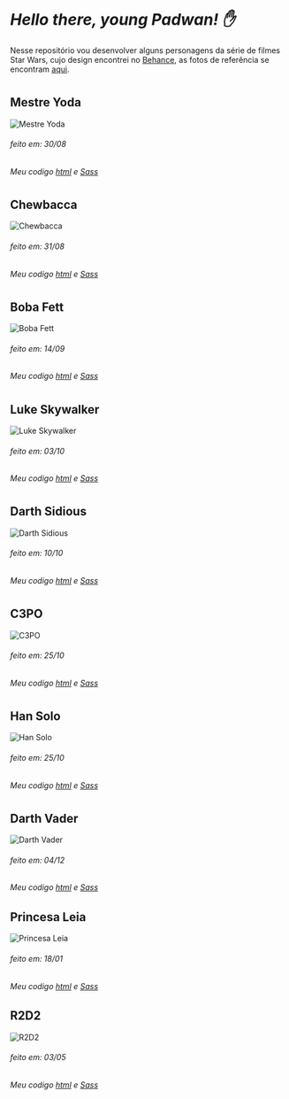 # *Hello there, young Padwan!  :hand:*

Nesse repositório vou desenvolver alguns personagens da série de filmes Star Wars, cujo design encontrei no [Behance](https://www.behance.net/gallery/17998561/Star-Wars-Long-Shadow-Flat-Design-Icons), as fotos de referência se encontram [aqui](https://github.com/Ricmaloy/StarWars/tree/master/assets).


#

## Mestre Yoda 
![Mestre Yoda](https://i.imgur.com/KD0gumX.png)

###### feito em: 30/08
###### Meu codigo [html](https://github.com/Ricmaloy/StarWars/blob/master/yoda.html) e [Sass](https://github.com/Ricmaloy/StarWars/blob/master/sass/characters/_Yoda.scss)

#

## Chewbacca
![Chewbacca](https://i.imgur.com/GHIrjCs.png)

###### feito em: 31/08
###### Meu codigo [html](https://github.com/Ricmaloy/StarWars/blob/master/characters/chewbacca.html) e [Sass](https://github.com/Ricmaloy/StarWars/blob/master/sass/characters/_chewbacca.scss)

#

## Boba Fett
![Boba Fett](https://i.imgur.com/hiXZS6B.png)

###### feito em: 14/09
###### Meu codigo [html](https://github.com/Ricmaloy/StarWars/blob/master/characters/bobaFett.html) e [Sass](https://github.com/Ricmaloy/StarWars/blob/master/sass/characters/_bobaFett.scss)

#

## Luke Skywalker
![Luke Skywalker](https://i.imgur.com/NkXJA7I.png)

###### feito em: 03/10
###### Meu codigo [html](https://github.com/Ricmaloy/StarWars/blob/master/characters/luke.html) e [Sass](https://github.com/Ricmaloy/StarWars/blob/master/sass/characters/_luke.scss)

#

## Darth Sidious
![Darth Sidious](https://i.imgur.com/JfnRNyk.png)

###### feito em: 10/10
###### Meu codigo [html](https://github.com/Ricmaloy/StarWars/blob/master/characters/palpatine.html) e [Sass](https://github.com/Ricmaloy/StarWars/blob/master/sass/characters/_palpatine.scss)

#

## C3PO
![C3PO](https://i.imgur.com/ijZIVwm.png)

###### feito em: 25/10
###### Meu codigo [html](https://github.com/Ricmaloy/StarWars/blob/master/characters/C3PO.html) e [Sass](https://github.com/Ricmaloy/StarWars/blob/master/sass/characters/_C3PO.scss)

#

## Han Solo
![Han Solo](https://i.imgur.com/RcqOSiC.png)

###### feito em: 25/10
###### Meu codigo [html](https://github.com/Ricmaloy/StarWars/blob/master/characters/hanSolo.html) e [Sass](https://github.com/Ricmaloy/StarWars/blob/master/sass/characters/_hanSolo.scss)

#

## Darth Vader
![Darth Vader](https://i.imgur.com/ESQve7Q.png)

###### feito em: 04/12
###### Meu codigo [html](https://github.com/Ricmaloy/StarWars/blob/master/characters/darthVader.html) e [Sass](https://github.com/Ricmaloy/StarWars/blob/master/sass/characters/_darthVader.scss)


## Princesa Leia
![Princesa Leia](https://i.imgur.com/BShFE96.png)

###### feito em: 18/01
###### Meu codigo [html](https://github.com/Ricmaloy/StarWars/blob/master/characters/leia.html) e [Sass](https://github.com/Ricmaloy/StarWars/blob/master/sass/characters/_leia.scss)


## R2D2
![R2D2](https://i.imgur.com/f64EKcs.png)

###### feito em: 03/05
###### Meu codigo [html](https://github.com/Ricmaloy/StarWars/blob/master/characters/R2D2.html) e [Sass](https://github.com/Ricmaloy/StarWars/blob/master/sass/characters/_R2D2.scss)



